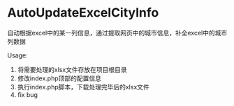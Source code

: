 # AutoUpdateExcelCityInfo
自动根据excel中的某一列信息，通过提取网页中的城市信息，补全excel中的城市列数据

Usage:

1. 将需要处理的xlsx文件存放在项目根目录
2. 修改index.php顶部的配置信息
3. 执行index.php脚本，下载处理完毕后的xlsx文件
4. fix bug
